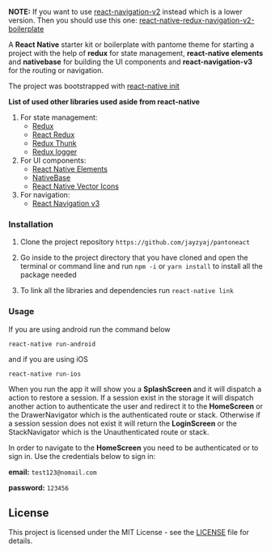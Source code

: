 **NOTE:** If you want to use [react-navigation-v2](https://reactnavigation.org/docs/en/2.x/getting-started.html) instead which is a lower version. Then you should use this one: [react-native-redux-navigation-v2-boilerplate](https://github.com/jayzyaj/react-native-redux-navigation-v2-boilerplate)

A **React Native** starter kit or boilerplate with pantome theme for starting a project with the help of **redux** for state management, **react-native elements** and **nativebase** for building the UI components and **react-navigation-v3** for the routing or navigation.

The project was bootstrapped with <a href="https://facebook.github.io/react-native/docs/getting-started" target="_blank">react-native init</a>

**List of used other libraries used aside from react-native**

1. For state management:
   - [Redux](https://github.com/reduxjs/redux)
   - [React Redux](https://github.com/reduxjs/react-redux)
   - [Redux Thunk](https://github.com/reduxjs/redux-thunk)
   - [Redux logger](https://github.com/LogRocket/redux-logger)
2. For UI components:
   - [React Native Elements](https://github.com/react-native-training/react-native-elements)
   - [NativeBase](https://github.com/GeekyAnts/NativeBase)
   - [React Native Vector Icons](https://github.com/oblador/react-native-vector-icons)
3. For navigation:
   - [React Navigation v3](https://reactnavigation.org)

### Installation

1. Clone the project repository `https://github.com/jayzyaj/pantoneact`

2. Go inside to the project directory that you have cloned and open the terminal or command line and run `npm -i` or `yarn install` to install all the package needed

3. To link all the libraries and dependencies run `react-native link`

### Usage

If you are using android run the command below

```
react-native run-android
```

and if you are using iOS

```
react-native run-ios
```
When you run the app it will show you a **SplashScreen** and it will dispatch a action to restore a session. If a session exist in the storage it will dispatch another action to authenticate the user and redirect it to the **HomeScreen** or the DrawerNavigator which is the authenticated route or stack. Otherwise if a session session does not exist it will return the **LoginScreen** or the StackNavigator which is the Unauthenticated route or stack.

In order to navigate to the **HomeScreen** you need to be authenticated or to sign in. Use the credentials below to sign in:

**email:** `test123@nomail.com`

**password:** `123456`

## License

This project is licensed under the MIT License - see the [LICENSE](LICENSE) file for details.
